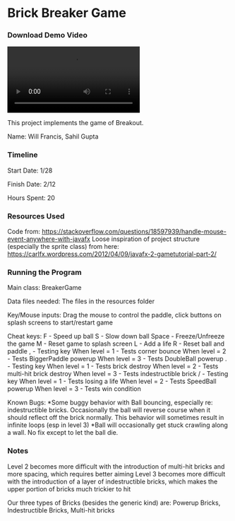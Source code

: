 Brick Breaker Game
====

### Download Demo Video

![Second Level Demo](BreakoutGameDemo.mov?raw=true)

This project implements the game of Breakout.

Name: Will Francis, Sahil Gupta

### Timeline

Start Date: 1/28

Finish Date: 2/12

Hours Spent: 20

### Resources Used

Code from: https://stackoverflow.com/questions/18597939/handle-mouse-event-anywhere-with-javafx
Loose inspiration of project structure (especially the sprite class) from here: https://carlfx.wordpress.com/2012/04/09/javafx-2-gametutorial-part-2/


### Running the Program

Main class: BreakerGame

Data files needed: The files in the resources folder

Key/Mouse inputs: Drag the mouse to control the paddle, click buttons on splash screens to start/restart game

Cheat keys:
F - Speed up ball
S - Slow down ball
Space - Freeze/Unfreeze the game
M - Reset game to splash screen
L - Add a life
R - Reset ball and paddle
, - Testing key 
    When level = 1 - Tests corner bounce
    When level = 2 - Tests BiggerPaddle powerup
    When level = 3 - Tests DoubleBall powerup
. - Testing key
    When level = 1 - Tests brick destroy
    When level = 2 - Tests multi-hit brick destroy
    When level = 3 - Tests indestructible brick
/ - Testing key
    When level = 1 - Tests losing a life
    When level = 2 - Tests SpeedBall powerup
    When level = 3 - Tests win condition

Known Bugs: 
*Some buggy behavior with Ball bouncing, especially re: indestructible bricks. Occasionally the ball will reverse course when it should reflect off the brick normally. This behavior will sometimes result in infinite loops (esp in level 3)
*Ball will occasionally get stuck crawling along a wall. No fix except to let the ball die.

### Notes
Level 2 becomes more difficult with the introduction of multi-hit bricks and more spacing, which requires better aiming
Level 3 becomes more difficult with the introduction of a layer of indestructible bricks, which makes the upper portion of bricks much trickier to hit

Our three types of Bricks (besides the generic kind) are: Powerup Bricks, Indestructible Bricks, Multi-hit bricks
